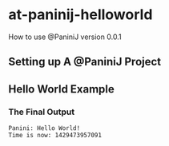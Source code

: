 # at-paninij-helloworld
How to use @PaniniJ version 0.0.1

## Setting up A @PaniniJ Project



## Hello World Example

### The Final Output
```
Panini: Hello World!
Time is now: 1429473957091
```
